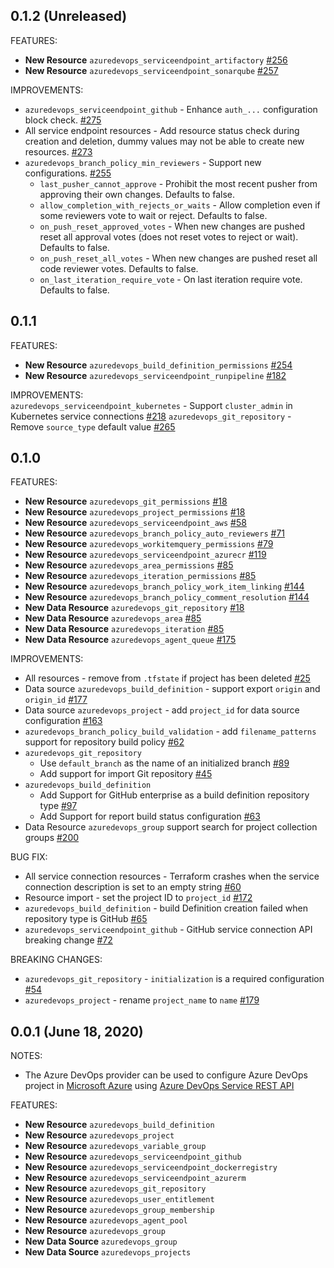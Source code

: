 ## 0.1.2 (Unreleased)

FEATURES:
* **New Resource** `azuredevops_serviceendpoint_artifactory` [#256](https://github.com/microsoft/terraform-provider-azuredevops/issues/256)
* **New Resource** `azuredevops_serviceendpoint_sonarqube` [#257](https://github.com/microsoft/terraform-provider-azuredevops/issues/257)

IMPROVEMENTS:
* `azuredevops_serviceendpoint_github` - Enhance `auth_...` configuration block check. [#275](https://github.com/microsoft/terraform-provider-azuredevops/issues/275)
* All service endpoint resources - Add resource status check during creation and deletion, dummy values may not be able to create new resources.  [#273](https://github.com/microsoft/terraform-provider-azuredevops/issues/273)
* `azuredevops_branch_policy_min_reviewers` - Support new configurations.  [#255](https://github.com/microsoft/terraform-provider-azuredevops/issues/255)
  - `last_pusher_cannot_approve` - Prohibit the most recent pusher from approving their own changes. Defaults to false.
  - `allow_completion_with_rejects_or_waits` - Allow completion even if some reviewers vote to wait or reject. Defaults to false.
  - `on_push_reset_approved_votes` - When new changes are pushed reset all approval votes (does not reset votes to reject or wait). Defaults to false.
  - `on_push_reset_all_votes` - When new changes are pushed reset all code reviewer votes. Defaults to false.
  - `on_last_iteration_require_vote` - On last iteration require vote. Defaults to false.

## 0.1.1 

FEATURES:
* **New Resource** `azuredevops_build_definition_permissions` [#254](https://github.com/microsoft/terraform-provider-azuredevops/issues/254)
* **New Resource** `azuredevops_serviceendpoint_runpipeline` [#182](https://github.com/microsoft/terraform-provider-azuredevops/issues/182)

IMPROVEMENTS:   
`azuredevops_serviceendpoint_kubernetes` - Support `cluster_admin` in Kubernetes service connections [#218](https://github.com/microsoft/terraform-provider-azuredevops/issues/218)
`azuredevops_git_repository` - Remove `source_type` default value [#265](https://github.com/microsoft/terraform-provider-azuredevops/issues/265)

## 0.1.0

FEATURES:
* **New Resource** `azuredevops_git_permissions` [#18](https://github.com/microsoft/terraform-provider-azuredevops/issues/18)
* **New Resource** `azuredevops_project_permissions` [#18](https://github.com/microsoft/terraform-provider-azuredevops/issues/18)
* **New Resource** `azuredevops_serviceendpoint_aws` [#58](https://github.com/microsoft/terraform-provider-azuredevops/issues/58)
* **New Resource** `azuredevops_branch_policy_auto_reviewers` [#71](https://github.com/microsoft/terraform-provider-azuredevops/issues/71)
* **New Resource** `azuredevops_workitemquery_permissions` [#79](https://github.com/microsoft/terraform-provider-azuredevops/issues/79)
* **New Resource** `azuredevops_serviceendpoint_azurecr` [#119](https://github.com/microsoft/terraform-provider-azuredevops/issues/119/)
* **New Resource** `azuredevops_area_permissions` [#85](https://github.com/microsoft/terraform-provider-azuredevops/issues/85)
* **New Resource** `azuredevops_iteration_permissions` [#85](https://github.com/microsoft/terraform-provider-azuredevops/issues/85)
* **New Resource** `azuredevops_branch_policy_work_item_linking` [#144](https://github.com/microsoft/terraform-provider-azuredevops/issues/144)
* **New Resource** `azuredevops_branch_policy_comment_resolution` [#144](https://github.com/microsoft/terraform-provider-azuredevops/issues/144)
* **New Data Resource** `azuredevops_git_repository` [#18](https://github.com/microsoft/terraform-provider-azuredevops/issues/18)
* **New Data Resource** `azuredevops_area` [#85](https://github.com/microsoft/terraform-provider-azuredevops/issues/85)
* **New Data Resource** `azuredevops_iteration` [#85](https://github.com/microsoft/terraform-provider-azuredevops/issues/85)
* **New Data Resource** `azuredevops_agent_queue` [#175](https://github.com/microsoft/terraform-provider-azuredevops/issues/175)

IMPROVEMENTS:

* All resources - remove from `.tfstate` if project has been deleted [#25](https://github.com/microsoft/terraform-provider-azuredevops/issues/25)
* Data source `azuredevops_build_definition` - support export `origin` and `origin_id` [#177](https://github.com/microsoft/terraform-provider-azuredevops/issues/177)
* Data source `azuredevops_project` - add `project_id` for data source configuration [#163](https://github.com/microsoft/terraform-provider-azuredevops/issues/163)
* `azuredevops_branch_policy_build_validation`  - add `filename_patterns` support for repository build policy [#62](https://github.com/microsoft/terraform-provider-azuredevops/issues/62)
* `azuredevops_git_repository`
    - Use `default_branch` as the name of an initialized branch [#89](https://github.com/microsoft/terraform-provider-azuredevops/issues/89)
    - Add support for import Git repository [#45](https://github.com/microsoft/terraform-provider-azuredevops/issues/45)
* `azuredevops_build_definition`
    - Add Support for GitHub enterprise as a build definition repository type [#97](https://github.com/microsoft/terraform-provider-azuredevops/issues/97)
    - Add Support for report build status configuration [#63](https://github.com/microsoft/terraform-provider-azuredevops/issues/63)
* Data Resource `azuredevops_group` support search for project collection groups [#200](https://github.com/microsoft/terraform-provider-azuredevops/issues/200)

BUG FIX:
* All service connection resources - Terraform crashes when the service connection description is set to an empty string [#60](https://github.com/microsoft/terraform-provider-azuredevops/issues/60)
* Resource import - set the project ID to `project_id` [#172](https://github.com/microsoft/terraform-provider-azuredevops/issues/172)
* `azuredevops_build_definition` - build Definition creation failed when repository type is GitHub [#65](https://github.com/microsoft/terraform-provider-azuredevops/issues/65)
* `azuredevops_serviceendpoint_github` - GitHub service connection API breaking change [#72](https://github.com/microsoft/terraform-provider-azuredevops/issues/72)

BREAKING CHANGES:
* `azuredevops_git_repository` - `initialization` is a required configuration [#54](https://github.com/microsoft/terraform-provider-azuredevops/issues/54)
* `azuredevops_project` - rename `project_name` to `name` [#179](https://github.com/microsoft/terraform-provider-azuredevops/issues/179)

## 0.0.1 (June 18, 2020)

NOTES:
* The Azure DevOps provider can be used to configure Azure DevOps project in [Microsoft Azure](https://azure.microsoft.com/en-us/) using [Azure DevOps Service REST API](https://docs.microsoft.com/en-us/rest/api/azure/devops/?view=azure-devops-rest-5.1)

FEATURES:
* **New Resource** `azuredevops_build_definition`                               
* **New Resource** `azuredevops_project`                                                 
* **New Resource** `azuredevops_variable_group`
* **New Resource** `azuredevops_serviceendpoint_github`
* **New Resource** `azuredevops_serviceendpoint_dockerregistry`
* **New Resource** `azuredevops_serviceendpoint_azurerm`
* **New Resource** `azuredevops_git_repository`
* **New Resource** `azuredevops_user_entitlement`
* **New Resource** `azuredevops_group_membership`
* **New Resource** `azuredevops_agent_pool`
* **New Resource** `azuredevops_group`
* **New Data Source** `azuredevops_group`
* **New Data Source** `azuredevops_projects`
